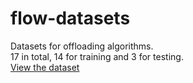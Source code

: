 # flow-datasets

Datasets for offloading algorithms.  
17 in total, 14 for training and 3 for testing.  
[View the dataset](https://1drv.ms/u/s!AlZj0Qcj97AvgdBlgHS_YEqrVeuwzw?e=AscZzF)
